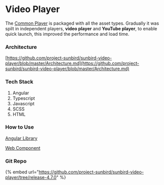 # Video Player

The [Common Player](../../../learn/docs/content-management/content-player/common-player/) is packaged with all the asset types. Gradually it was spilt in independent players, **video player** and **YouTube player**, to enable quick launch, this improved the performance and load time.



### Architecture

[https://github.com/project-sunbird/sunbird-video-player/blob/master/Architecture.md](https://github.com/project-sunbird/sunbird-video-player/blob/master/Architecture.md)

### Tech Stack

1. Angular&#x20;
2. Typescript
3. Javascript
4. SCSS
5. HTML

### How to Use

&#x20;[Angular Library](https://github.com/project-sunbird/sunbird-video-player/tree/release-4.8.0#getting-started)&#x20;

[Web Component](https://github.com/project-sunbird/sunbird-video-player/tree/release-4.8.0#use-as-web-components)

### Git Repo

{% embed url="https://github.com/project-sunbird/sunbird-video-player/tree/release-4.7.0" %}
